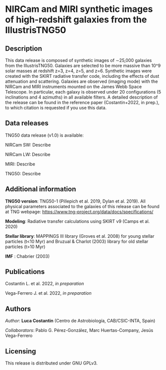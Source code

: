 # NIRCam and MIRI synthetic images of high-redshift galaxies from the IllustrisTNG50
 
## Description 

This data release is composed of synthetic images of ∼25,000 galaxies from the IllustrisTNG50. Galaxies are selected to be more massive than 10^9 solar masses at redshift z=3, z=4, z=5, and z=6. Synthetic images were created with the SKIRT radiative transfer code, including the effects of dust attenuation and scattering. Galaxies are observed (imaging mode) with the NIRCam and MIRI instruments mounted on the James Webb Space Telescope. In particular, each galaxy is observed under 20 configurations (5 inclinations and 4 azimuths) in all available filters. A detailed description of the release can be found in the reference paper (Costantin+2022, in prep.), to which citation is requested if you use this data.
 
## Data releases

TNG50 data release (v1.0) is available: 

NIRCam SW: Describe

NIRCam LW: Describe

MIRI: Describe

TNG50: Describe

## Additional information

**TNG50 version**: TNG50-1 (Pillepich et al. 2019, Dylan et al. 2019). All physical parameters associated to the galaxies of this release can be found at TNG webpage: https://www.tng-project.org/data/docs/specifications/

**Modeling**: Radiative transfer calculations using SKIRT v9 (Camps et al. 2020)

**Stellar library**: MAPPINGS III library (Groves et al. 2008) for young stellar particles (t<10 Myr) and Bruzual & Charlot (2003) library for old stellar particles (t>10 Myr)

**IMF** : Chabrier (2003)


## Publications

Costantin L. et al. 2022, *in preparation*

Vega-Ferrero J. et al. 2022, *in preparation*

## Authors

*Author*: **Luca Costantin** (Centro de Astrobiología, CAB/CSIC-INTA, Spain)

*Collaborators*: Pablo G. Pérez-González, Marc Huertas-Company, Jesús Vega-Ferrero
 
## Licensing

This release is distributed under GNU GPLv3.
